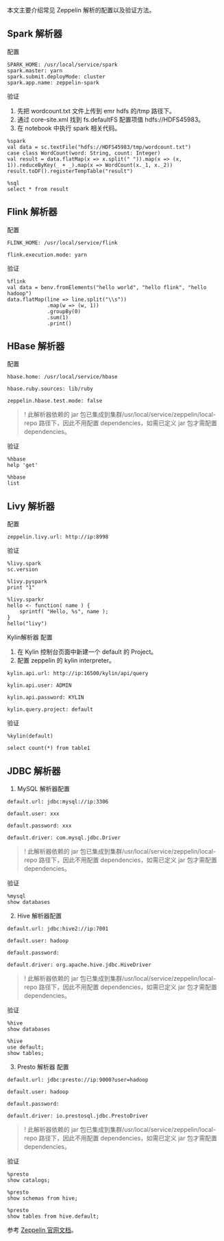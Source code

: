 ﻿本文主要介绍常见 Zeppelin 解析的配置以及验证方法。
## Spark 解析器
配置
```
SPARK_HOME: /usr/local/service/spark
spark.master: yarn
spark.submit.deployMode: cluster
spark.app.name: zeppelin-spark
```
验证
1. 先把 wordcount.txt 文件上传到 emr hdfs 的/tmp 路径下。
2. 通过 core-site.xml 找到 fs.defaultFS 配置项值 hdfs://HDFS45983。
3. 在 notebook 中执行 spark 相关代码。
```
%spark
val data = sc.textFile("hdfs://HDFS45983/tmp/wordcount.txt")
case class WordCount(word: String, count: Integer)
val result = data.flatMap(x => x.split(" ")).map(x => (x, 1)).reduceByKey(_ + _).map(x => WordCount(x._1, x._2))
result.toDF().registerTempTable("result")

%sql 
select * from result
```

## Flink 解析器

配置
```
FLINK_HOME: /usr/local/service/flink

flink.execution.mode: yarn
```
验证
```
%flink
val data = benv.fromElements("hello world", "hello flink", "hello hadoop")
data.flatMap(line => line.split("\\s"))
             .map(w => (w, 1))
             .groupBy(0)
             .sum(1)
             .print()
```

## HBase 解析器
配置

```
hbase.home: /usr/local/service/hbase

hbase.ruby.sources: lib/ruby

zeppelin.hbase.test.mode: false
```
>! 此解析器依赖的 jar 包已集成到集群/usr/local/service/zeppelin/local-repo 路径下，因此不用配置 dependencies，如需已定义 jar 包才需配置dependencies。

验证
```
%hbase
help 'get'

%hbase
list
```

## Livy 解析器
配置
```
zeppelin.livy.url: http://ip:8998
```
验证
```
%livy.spark
sc.version

%livy.pyspark
print "1"

%livy.sparkr
hello <- function( name ) {
    sprintf( "Hello, %s", name );
}
hello("livy")
```

Kylin解析器
配置
1. 在 Kylin 控制台页面中新建一个 default 的 Project。
2. 配置 zeppelin 的 kylin interpreter。
```
kylin.api.url: http://ip:16500/kylin/api/query

kylin.api.user: ADMIN

kylin.api.password: KYLIN

kylin.query.project: default
```
验证
```
%kylin(default)

select count(*) from table1
```

## JDBC 解析器
1. MySQL 解析器配置
```
default.url: jdbc:mysql://ip:3306

default.user: xxx

default.password: xxx

default.driver: com.mysql.jdbc.Driver
```
>! 此解析器依赖的 jar 包已集成到集群/usr/local/service/zeppelin/local-repo 路径下，因此不用配置 dependencies，如需已定义 jar 包才需配置 dependencies。
>
验证
```
%mysql
show databases

```

2. Hive 解析器配置
```
default.url: jdbc:hive2://ip:7001

default.user: hadoop

default.password: 

default.driver: org.apache.hive.jdbc.HiveDriver
```
>! 此解析器依赖的 jar 包已集成到集群/usr/local/service/zeppelin/local-repo 路径下，因此不用配置 dependencies，如需已定义 jar 包才需配置 dependencies。
>
验证
```
%hive
show databases

%hive
use default;
show tables;
```

3. Presto 解析器
配置
```
default.url: jdbc:presto://ip:9000?user=hadoop

default.user: hadoop

default.password:

default.driver: io.prestosql.jdbc.PrestoDriver
```
>! 此解析器依赖的 jar 包已集成到集群/usr/local/service/zeppelin/local-repo 路径下，因此不用配置 dependencies，如需已定义 jar 包才需配置 dependencies。
>
验证
```
%presto
show catalogs;

%presto
show schemas from hive;

%presto
show tables from hive.default;
```

参考 [Zeppelin 官网文档](https://zeppelin.apache.org/docs/0.9.0/interpreter/jdbc.html)。
